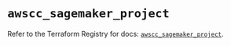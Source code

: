 # `awscc_sagemaker_project`

Refer to the Terraform Registry for docs: [`awscc_sagemaker_project`](https://registry.terraform.io/providers/hashicorp/awscc/0.70.0/docs/resources/sagemaker_project).
